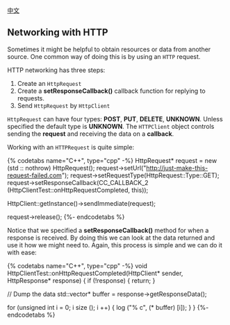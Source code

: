 <div class="langs">
  <a href="#" class="btn" onclick="toggleLanguage()">中文</a>
</div>

## Networking with HTTP
Sometimes it might be helpful to obtain resources or data from another source.
One common way of doing this is by using an `HTTP` request.

HTTP networking has three steps:
   1. Create an `HttpRequest`
   2. Create a __setResponseCallback()__ callback function for replying to requests.
   3. Send `HttpRequest` by `HttpClient`

`HttpRequest` can have four types:  __POST__, __PUT__, __DELETE__, __UNKNOWN__. Unless
specified the default type is __UNKNOWN__. The `HTTPClient` object controls sending the
__request__ and receiving the data on a __callback__.

Working with an `HTTPRequest` is quite simple:

{% codetabs name="C++", type="cpp" -%}
HttpRequest* request = new (std :: nothrow) HttpRequest();
request->setUrl("http://just-make-this-request-failed.com");
request->setRequestType(HttpRequest::Type::GET);
request->setResponseCallback(CC_CALLBACK_2 (HttpClientTest::onHttpRequestCompleted, this));

HttpClient::getInstance()->sendImmediate(request);

request->release();
{%- endcodetabs %}

Notice that we specified a __setResponseCallback()__ method for when a response is
received. By doing this we can look at the data returned and use it how we might
need to. Again, this process is simple and we can do it with ease:

{% codetabs name="C++", type="cpp" -%}
void HttpClientTest::onHttpRequestCompleted(HttpClient* sender, HttpResponse* response)
{
  if (!response)
  {
    return;
  }

  // Dump the data
  std::vector<char>* buffer = response->getResponseData();

  for (unsigned int i = 0; i <buffer-> size (); i ++)
  {
    log ("% c", (* buffer) [i]);
  }
}
{%- endcodetabs %}
